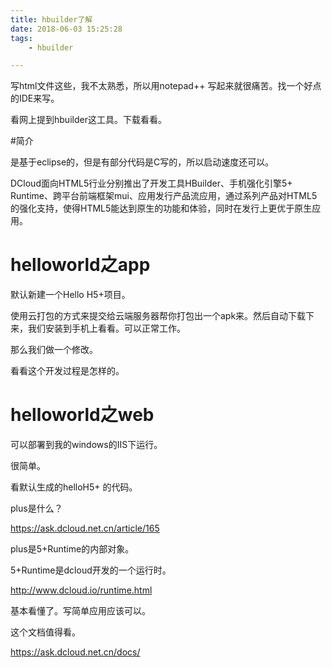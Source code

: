 ```yaml
---
title: hbuilder了解
date: 2018-06-03 15:25:28
tags:
	- hbuilder

---
```




写html文件这些，我不太熟悉，所以用notepad++ 写起来就很痛苦。找一个好点的IDE来写。

看网上提到hbuilder这工具。下载看看。

#简介

是基于eclipse的，但是有部分代码是C写的，所以启动速度还可以。

DCloud面向HTML5行业分别推出了开发工具HBuilder、手机强化引擎5+ Runtime、跨平台前端框架mui、应用发行产品流应用，通过系列产品对HTML5的强化支持，使得HTML5能达到原生的功能和体验，同时在发行上更优于原生应用。



# helloworld之app

默认新建一个Hello H5+项目。

使用云打包的方式来提交给云端服务器帮你打包出一个apk来。然后自动下载下来，我们安装到手机上看看。可以正常工作。

那么我们做一个修改。

看看这个开发过程是怎样的。



# helloworld之web

可以部署到我的windows的IIS下运行。

很简单。







看默认生成的helloH5+ 的代码。

plus是什么？

https://ask.dcloud.net.cn/article/165

plus是5+Runtime的内部对象。

5+Runtime是dcloud开发的一个运行时。

http://www.dcloud.io/runtime.html



基本看懂了。写简单应用应该可以。



这个文档值得看。

https://ask.dcloud.net.cn/docs/